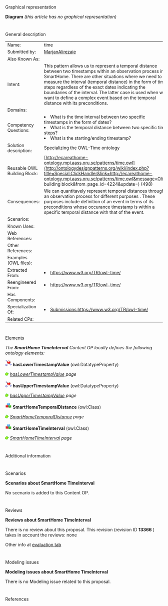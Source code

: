 # 

 Graphical representation



__Diagram__ 
_(this article has no graphical representation)_ 




# 

 General description




|  |  |
| --- | --- |
|  Name:  |  time  |
|  Submitted by:  | [MarjanAlirezaie](../User/MarjanAlirezaie "User:MarjanAlirezaie")  |
|  Also Known As:  |  |
|  Intent:  |  This pattern allows us to represent a temporal distance between two timestamps within an observation process in a SmartHome. There are other situations where we need to measure the interval (temporal distance) in the form of time steps regardless of the exact dates indicating the boundaries of the interval. The latter case is used when we want to define a complex event based on the temporal distance with its preconditions.  |
|  Domains:  |  |
|  Competency Questions:  | <li>       What is the time interval between two specific timestamps in the form of dates?      </li><li>       What is the temporal distance between two specific time steps?      </li><li>       What is the starting/ending timestamp?      </li> |
|  Solution description:  |  Specializing the OWL-Time ontology  |
|  Reusable OWL Building Block:  | [http://ecareathome-ontology.mpi.aass.oru.se/patterns/time.owl](http://ontologydesignpatterns.org/wiki/index.php?title=Special:ClickHandler&link=http://ecareathome-ontology.mpi.aass.oru.se/patterns/time.owl&message=OWL building block&from_page_id=4224&update=)  (498)  |
|  Consequences:  |  We can quantitavely represent temporal distances through an observation process for different purposes . These purposes include  definition of an event in terms of its preconditions whose occurance timestamp is within a specific temporal distance with that of the event.  |
|  Scenarios:  |  |
|  Known Uses:  |  |
|  Web References:  |  |
|  Other References:  |  |
|  Examples (OWL files):  |  |
|  Extracted From:  | <li><a class="external free" href="https://www.w3.org/TR/owl-time/" rel="nofollow" title="https://www.w3.org/TR/owl-time/">        https://www.w3.org/TR/owl-time/       </a></li> |
|  Reengineered From:  | <li><a class="external free" href="https://www.w3.org/TR/owl-time/" rel="nofollow" title="https://www.w3.org/TR/owl-time/">        https://www.w3.org/TR/owl-time/       </a></li> |
|  Has Components:  |  |
|  Specialization Of:  | <li><a class="new" href="http://ontologydesignpatterns.org/wiki/Special:AddData/Content OP Proposal Form/Submissions:Https://www.w3.org/TR/owl-time/?alt_form[0]=Content OP Form" title="Submissions:Https://www.w3.org/TR/owl-time/ (not yet written)">        Submissions:https://www.w3.org/TR/owl-time/       </a></li> |
|  Related CPs:  |  |



  





# 

 Elements



_The
 __SmartHome TimeInterval__ 
 Content OP locally defines the following ontology elements:_ 





[![DatatypeProperty](images/thumb/a/a5/DatatypeProperty.gif/20px-DatatypeProperty.gif)](../Image/DatatypeProperty.gif "DatatypeProperty")
__hasLowerTimestampValue__ 
 (owl:DatatypeProperty)
 
[![](images/thumb/8/87/ArrowRight.gif/11px-ArrowRight.gif)](../Image/ArrowRight.gif "ArrowRight.gif")
_[hasLowerTimestampValue](../Submissions/SmartHome_TimeInterval/hasLowerTimestampValue "Submissions:SmartHome TimeInterval/hasLowerTimestampValue") 
 page_ 



[![DatatypeProperty](images/thumb/a/a5/DatatypeProperty.gif/20px-DatatypeProperty.gif)](../Image/DatatypeProperty.gif "DatatypeProperty")
__hasUpperTimestampValue__ 
 (owl:DatatypeProperty)
 
[![](images/thumb/8/87/ArrowRight.gif/11px-ArrowRight.gif)](../Image/ArrowRight.gif "ArrowRight.gif")
_[hasUpperTimestampValue](../Submissions/SmartHome_TimeInterval/hasUpperTimestampValue "Submissions:SmartHome TimeInterval/hasUpperTimestampValue") 
 page_ 



[![Class](images/thumb/2/27/Class.gif/20px-Class.gif)](../Image/Class.gif "Class")
__SmartHomeTemporalDistance__ 
 (owl:Class)
 
[![](images/thumb/8/87/ArrowRight.gif/11px-ArrowRight.gif)](../Image/ArrowRight.gif "ArrowRight.gif")
_[SmartHomeTemporalDistance](../Submissions/SmartHome_TimeInterval/SmartHomeTemporalDistance "Submissions:SmartHome TimeInterval/SmartHomeTemporalDistance") 
 page_ 



[![Class](images/thumb/2/27/Class.gif/20px-Class.gif)](../Image/Class.gif "Class")
__SmartHomeTimeInterval__ 
 (owl:Class)
 
[![](images/thumb/8/87/ArrowRight.gif/11px-ArrowRight.gif)](../Image/ArrowRight.gif "ArrowRight.gif")
_[SmartHomeTimeInterval](../Submissions/SmartHome_TimeInterval/SmartHomeTimeInterval "Submissions:SmartHome TimeInterval/SmartHomeTimeInterval") 
 page_ 


# 

 Additional information



# 

 Scenarios




__Scenarios about SmartHome TimeInterval__ 


 No scenario is added to this Content OP.
 




# 

 Reviews




__Reviews about SmartHome TimeInterval__ 


 There is no review about this proposal.
This revision (revision ID
 __13366__ 
 ) takes in account the reviews: none
 



 Other info at
 [evaluation tab](http://ontologydesignpatterns.org/wiki/index.php?title=Submissions:SmartHome_TimeInterval&action=evaluation "http://ontologydesignpatterns.org/wiki/index.php?title=Submissions:SmartHome_TimeInterval&action=evaluation") 





  





# 

 Modeling issues




__Modeling issues about SmartHome TimeInterval__ 


 There is no Modeling issue related to this proposal.
 




  





# 

 References